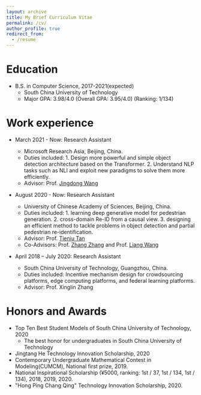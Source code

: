 ```yaml
---
layout: archive
title: My Brief Curriculum Vitae
permalink: /cv/
author_profile: true
redirect_from:
  - /resume
---
```



Education
======
* B.S. in Computer Science, 2017-2021(expected)
  * South China University of Technology
  * Major GPA: 3.98/4.0 (Overall GPA: 3.95/4.0) (Ranking: 1/134)

Work experience
======


* March 2021 - Now: Research Assistant
  * Microsoft Research Asia, Beijing, China.
  * Duties included: 1. Design more powerful and simple object detection architecture based on the Transformer. 2. Understand NLP tasks such as NLI and exploit new paradigms to solve them more efficiently.
  * Advisor: Prof. [Jingdong Wang](https://jingdongwang2017.github.io/)

* August 2020 - Now: Research Assistant
  * University of Chinese Academy of Sciences, Beijing, China.
  * Duties included: 1. learning deep generative model for pedestrian generation. 2. cross-domain Re-ID from a causal view. 3. designing an efficient method to tackle problems in object detection and partial pedestrian re-identification.
  * Advisor: Prof. [Tieniu Tan](http://people.ucas.ac.cn/~tantieniu)
  * Co-Advisors: Prof. [Zhang Zhang](https://scholar.google.com/citations?user=rnRNwEMAAAAJ&hl=en) and Prof. [Liang Wang](https://scholar.google.com/citations?user=8kzzUboAAAAJ&hl=zh-CN)

* April 2018 – July 2020: Research Assistant
  * South China University of Technology, Guangzhou, China.
  * Duties included: Incentive mechanism design for crowdsourcing platforms, edge computing
platforms, and federal learning platforms.
  * Advisor: Prof. Xinglin Zhang


  
Honors and Awards
======

* Top Ten Best Student Models of South China University of Technology, 2020
  * The best honor for undergraduates in South China University of Technology
* Jingtang He Technology Innovation Scholarship, 2020
* Contemporary Undergraduate Mathematical Contest in Modeling(CUMCM), National first prize, 2019.
* National Inspirational Scholarship (¥5000, ranking: 1st / 37, 1st / 134, 1st / 134), 2018, 2019, 2020.
* "Hong Ping Chang Qing" Technology Innovation Scholarship, 2020.
